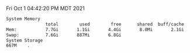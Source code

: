 Fri Oct  1 04:42:20 PM MDT 2021
```bash
System Memory
               total        used        free      shared  buff/cache   available
Mem:           7.7Gi       1.1Gi       4.4Gi       8.0Mi       2.1Gi       6.2Gi
Swap:          7.6Gi       887Mi       6.8Gi
System Storage
667M	.
```
